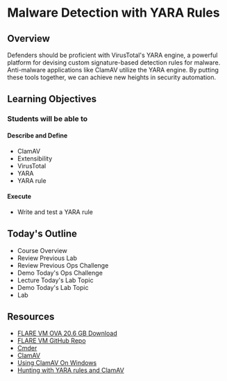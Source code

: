 # Malware Detection with YARA Rules

## Overview

Defenders should be proficient with VirusTotal's YARA engine, a powerful platform for devising custom signature-based detection rules for malware. Anti-malware applications like ClamAV utilize the YARA engine. By putting these tools together, we can achieve new heights in security automation.

## Learning Objectives

### Students will be able to

#### Describe and Define

- ClamAV
- Extensibility
- VirusTotal
- YARA
- YARA rule

#### Execute

- Write and test a YARA rule

## Today's Outline

- Course Overview
- Review Previous Lab
- Review Previous Ops Challenge
- Demo Today's Ops Challenge
- Lecture Today's Lab Topic
- Demo Today's Lab Topic
- Lab

## Resources

- [FLARE VM OVA 20.6 GB Download](https://github.com/codefellows/ops-401-cybersecurity-guide/tree/main/curriculum#downloads-table)
- [FLARE VM GitHub Repo](https://github.com/fireeye/flare-vm)
- [Cmder](https://cmder.net/)
- [ClamAV](http://www.clamav.net/)
- [Using ClamAV On Windows](https://blog.didierstevens.com/2017/08/24/quickpost-using-clamav-on-windows/)
- [Hunting with YARA rules and ClamAV](https://blog.nviso.eu/2017/02/14/hunting-with-yara-rules-and-clamav/)
